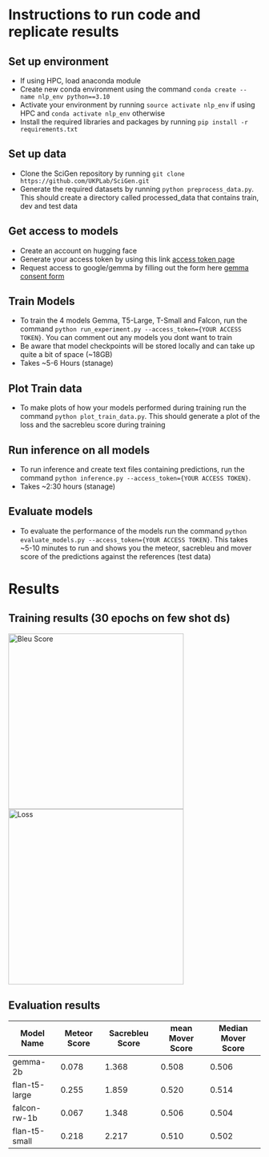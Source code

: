 # Instructions to run code and replicate results

## Set up environment
- If using HPC, load anaconda module
- Create new conda environment using the command `conda create --name nlp_env python==3.10`
- Activate your environment by running `source activate nlp_env` if using HPC and `conda activate nlp_env` otherwise
- Install the required libraries and packages by running `pip install -r requirements.txt`

## Set up data
- Clone the SciGen repository by running `git clone https://github.com/UKPLab/SciGen.git`
- Generate the required datasets by running `python preprocess_data.py`. This should create a directory called processed_data that contains train, dev and test data

## Get access to models
- Create an account on hugging face
- Generate your access token by using this link [access token page](https://huggingface.co/settings/tokens)
- Request access to google/gemma by filling out the form here [gemma consent form](https://www.kaggle.com/models/google/gemma/license/consent)

## Train Models
- To train the 4 models Gemma, T5-Large, T-Small and Falcon, run the command `python run_experiment.py --access_token={YOUR ACCESS TOKEN}`. You can comment out any models you dont want to train
- Be aware that model checkpoints will be stored locally and can take up quite a bit of space (~18GB)
- Takes ~5-6 Hours (stanage)

## Plot Train data
- To make plots of how your models performed during training run the command `python plot_train_data.py`. This should generate a plot of the loss and the sacrebleu score during training

## Run inference on all models
- To run inference and create text files containing predictions, run the command `python inference.py --access_token={YOUR ACCESS TOKEN}`.
- Takes ~2:30 hours (stanage)

## Evaluate models
- To evaluate the performance of the models run the command `python evaluate_models.py --access_token={YOUR ACCESS TOKEN}`. This takes ~5-10 minutes to run and shows you the meteor, sacrebleu and mover score of the predictions against the references (test data)

# Results
## Training results (30 epochs on few shot ds)
<img src=https://github.com/Salma0104/nlp/assets/100161578/7d9e86c9-491b-419e-a44d-a18df03c87a1 alt="Bleu Score" width="350"/>      <img src=https://github.com/Salma0104/nlp/assets/100161578/8404d238-aab2-4a28-a1fd-73a42e4a0d05 alt="Loss" width="350"/>

## Evaluation results
| Model Name    | Meteor Score | Sacrebleu Score | mean Mover Score | Median Mover Score |
|---------------|--------------|-----------------|------------------|--------------------|
| gemma-2b      | 0.078        | 1.368           | 0.508            | 0.506              |
| flan-t5-large | 0.255        | 1.859           | 0.520            | 0.514              |
| falcon-rw-1b  | 0.067        | 1.348           | 0.506            | 0.504              |
| flan-t5-small | 0.218        | 2.217           | 0.510            | 0.502              |



